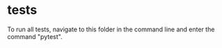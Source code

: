 # tests

To run all tests, navigate to this folder in the command line and enter the command "pytest".